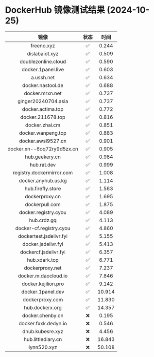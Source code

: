 # DockerHub 镜像测试结果 (2024-10-25)

|  镜像  |  状态  |  时间  |
| :----: | :----: | :----: |
| freeno.xyz | ✅ | 0.244 |
| dislabaiot.xyz | ✅ | 0.509 |
| doublezonline.cloud | ✅ | 0.590 |
| docker.1panel.live | ✅ | 0.603 |
| a.ussh.net | ✅ | 0.634 |
| docker.nastool.de | ✅ | 0.688 |
| docker.mrxn.net | ✅ | 0.737 |
| ginger20240704.asia | ✅ | 0.737 |
| docker.actima.top | ✅ | 0.772 |
| docker.211678.top | ✅ | 0.816 |
| docker.zhai.cm | ✅ | 0.851 |
| docker.wanpeng.top | ✅ | 0.883 |
| docker.awsl9527.cn | ✅ | 0.901 |
| docker.xn--6oq72ry9d5zx.cn | ✅ | 0.905 |
| hub.geekery.cn | ✅ | 0.984 |
| hub.rat.dev | ✅ | 0.999 |
| registry.dockermirror.com | ✅ | 1.008 |
| docker.anyhub.us.kg | ✅ | 1.114 |
| hub.firefly.store | ✅ | 1.563 |
| dockerproxy.cn | ✅ | 1.695 |
| dockerpull.com | ✅ | 1.875 |
| docker.registry.cyou | ✅ | 4.089 |
| hub.crdz.gq | ✅ | 4.113 |
| docker-cf.registry.cyou | ✅ | 4.860 |
| dockertest.jsdelivr.fyi | ✅ | 5.155 |
| docker.jsdelivr.fyi | ✅ | 5.413 |
| dockercf.jsdelivr.fyi | ✅ | 6.357 |
| hub.xdark.top | ✅ | 6.771 |
| dockerproxy.net | ✅ | 7.237 |
| docker.m.daocloud.io | ✅ | 7.846 |
| docker.kejilion.pro | ✅ | 9.142 |
| docker.1panel.dev | ✅ | 10.914 |
| dockerproxy.com | ✅ | 11.830 |
| hub.dockerx.org | ✅ | 14.357 |
| docker.chenby.cn | ❌ | 0.195 |
| docker.fxxk.dedyn.io | ❌ | 0.546 |
| dhub.kubesre.xyz | ❌ | 4.456 |
| hub.littlediary.cn | ❌ | 16.843 |
| lynn520.xyz | ❌ | 50.108 |
